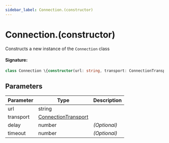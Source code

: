 ```yaml
---
sidebar_label: Connection.(constructor)
---
```


# Connection.(constructor)

Constructs a new instance of the `Connection` class

#### Signature:

```typescript
class Connection \{constructor(url: string, transport: ConnectionTransport, delay?: number, timeout?: number);\}
```

## Parameters

| Parameter | Type                                                      | Description  |
| --------- | --------------------------------------------------------- | ------------ |
| url       | string                                                    |              |
| transport | [ConnectionTransport](./puppeteer.connectiontransport.md) |              |
| delay     | number                                                    | _(Optional)_ |
| timeout   | number                                                    | _(Optional)_ |

